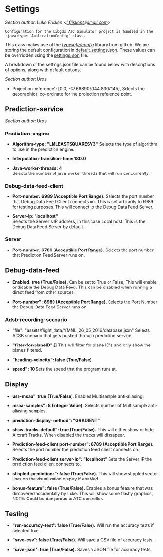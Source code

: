 # Settings

_Section author: Luke Frisken <[l.frisken@gmail.com](mailto:l.frisken@gmail.com)>_

```eval_rst
Configuration for the Libgdx ATC Simulator project is handled in the :java:type:`ApplicationConfig` class.
```

This class makes use of the [_typesafe/config_](https://github.com/typesafehub/config) library from github.
We are storing the default configuration in [default_settings.json](../../src/Libgdx_ATC_Simulator/assets/default_settings.json).
These values can be overridden using the [settings.json](../../src/Libgdx_ATC_Simulator/assets/settings.json) file.

A breakdown of the settings.json file can be found below with descriptions of options, along with default options.


_Section author: Uros_

+ Projection-reference": [0.0, -37.668905,144.8307145],
Selects the geographical co-ordinate for the projection reference point.

## Prediction-service
_Section author: Uros_

### Prediction-engine
+ **Algorithm-type: "LMLEASTSQUARESV3"**
Selects the type of algorithm to use in the prediction engine.

+ **Interpolation-transition-time: 180.0**

+ **Java-worker-threads: 4**  
Selects the number of java worker threads that will run concurrently.

### Debug-data-feed-client
+ **Port-number: 6989 (Acceptible Port Range).** Selects the port number that Debug Data Feed Client connects on. This is set arbitarily to 6989 for testing purposes. This will connect to the Debug Data Feed Server.

+ **Server-ip: "localhost"**  
Selects the Server's IP address, in this case Local host. This is the Debug Data Feed Server by default.

### Server
+ **Port-number: 6789 (Acceptible Port Range).** Selects the port number that Prediction Feed Server runs on.



## Debug-data-feed
+ **Enabled: true (True/False).** Can be set to True or False, This will enable or disable the Debug Data Feed, This can be disabled when running a direct feed from other sources.

+ **Port-number": 6989 (Acceptible Port Range).** Selects the Port Number the Debug-Data Feed Server runs on

### Adsb-recording-scenario
+ "file": "assets/flight_data/YMML_26_05_2016/database.json"
Selects ADSB scenario that gets pushed through prediction service.

+ **"filter-for-planeID":[]**
This will filter for plane ID's and only show the planes filtered.

+ **"heading-velocity": false  (True/False).**

+ **speed": 10**
Sets the speed that the program runs at.

## Display
+ **use-msaa": true (True/False).** Enables Multisample anti-aliasing.

+ **msaa-samples": 8 (Integer Value)**. Selects number of Multisample anti-aliasing samples.

+ **prediction-display-method": "GRADIENT"**

+ **show-tracks-default": true (True/False).** This will either show or hide Aircraft Tracks. When disabled the tracks will dissapear.

+ **Prediction-feed-client port-number": 6789  (Acceptible Port Range).** Selects the port number the prediction feed client connects on.

+ **Prediction-feed-client server-ip": "localhost"**
Sets the Server IP the prediction feed client connects to.

+ **stippled-predictions": false (True/False).** This will show stippled vector lines on the visualization display if enabled.

+ **bonus-feature": false (True/False).** Enables a bonus feature that was discovered accidentally by Luke. This will show some flashy graphics, NOTE: Could be dangerous to ATC controller.


## Testing
+ **"run-accuracy-test": false (True/False).** Will run the accuracy tests if selected true.

+ **"save-csv": false (True/False).** Will save a CSV file of accuracy tests.

+ **"save-json": true (True/False).** Saves a JSON file for accuracy tests.     
